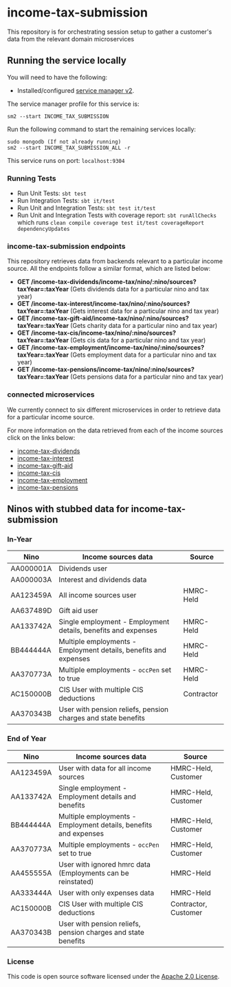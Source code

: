 
# income-tax-submission

This repository is for orchestrating session setup to gather a customer's data from the relevant domain microservices

## Running the service locally

You will need to have the following:

- Installed/configured [service manager v2](https://github.com/hmrc/sm2).

The service manager profile for this service is:

    sm2 --start INCOME_TAX_SUBMISSION

Run the following command to start the remaining services locally:

    sudo mongodb (If not already running)
    sm2 --start INCOME_TAX_SUBMISSION_ALL -r

This service runs on port:  `localhost:9304`

### Running Tests

- Run Unit Tests:  `sbt test`
- Run Integration Tests: `sbt it/test`
- Run Unit and Integration Tests: `sbt test it/test`
- Run Unit and Integration Tests with coverage report: `sbt runAllChecks`<br/>
  which runs `clean compile coverage test it/test coverageReport dependencyUpdates`

### income-tax-submission endpoints

This repository retrieves data from backends relevant to a particular income source. All the endpoints follow a similar format, which are listed below:

- **GET /income-tax-dividends/income-tax/nino/:nino/sources?taxYear=:taxYear** (Gets dividends data for a particular nino and tax year)
- **GET /income-tax-interest/income-tax/nino/:nino/sources?taxYear=:taxYear** (Gets interest data for a particular nino and tax year)
- **GET /income-tax-gift-aid/income-tax/nino/:nino/sources?taxYear=:taxYear** (Gets charity data for a particular nino and tax year)
- **GET /income-tax-cis/income-tax/nino/:nino/sources?taxYear=:taxYear** (Gets cis data for a particular nino and tax year)
- **GET /income-tax-employment/income-tax/nino/:nino/sources?taxYear=:taxYear** (Gets employment data for a particular nino and tax year)
- **GET /income-tax-pensions/income-tax/nino/:nino/sources?taxYear=:taxYear** (Gets pensions data for a particular nino and tax year)

### connected microservices

We currently connect to six different microservices in order to retrieve data for a particular income source.

For more information on the data retrieved from each of the income sources click on the links below:

- [income-tax-dividends](https://github.com/hmrc/income-tax-dividends/blob/main/README.md)
- [income-tax-interest](https://github.com/hmrc/income-tax-interest/blob/main/README.md)
- [income-tax-gift-aid](https://github.com/hmrc/income-tax-gift-aid/blob/main/README.md) 
- [income-tax-cis](https://github.com/hmrc/income-tax-cis/blob/main/README.md)
- [income-tax-employment](https://github.com/hmrc/income-tax-employment/blob/main/README.md)
- [income-tax-pensions](https://github.com/hmrc/income-tax-pensions/blob/main/README.md)

## Ninos with stubbed data for income-tax-submission

### In-Year

| Nino      | Income sources data                                             | Source     |
|-----------|-----------------------------------------------------------------|------------|
| AA000001A | Dividends user                                                  |            |
| AA000003A | Interest and dividends data                                     |            |
| AA123459A | All income sources user                                         | HMRC-Held  |
| AA637489D | Gift aid user                                                   |            |
| AA133742A | Single employment - Employment details, benefits and expenses    | HMRC-Held  |
| BB444444A | Multiple employments - Employment details, benefits and expenses | HMRC-Held  |
| AA370773A | Multiple employments - `occPen` set to true                     | HMRC-Held  |
| AC150000B | CIS User with multiple CIS deductions                           | Contractor |
| AA370343B | User with pension reliefs, pension charges and state benefits    |            |

### End of Year

| Nino      | Income sources data                                             | Source               |
|-----------|-----------------------------------------------------------------|----------------------|
| AA123459A | User with data for all income sources                           | HMRC-Held, Customer  |
| AA133742A | Single employment - Employment details and benefits              | HMRC-Held, Customer  |
| BB444444A | Multiple employments - Employment details, benefits and expenses | HMRC-Held, Customer  |
| AA370773A | Multiple employments - `occPen` set to true                     | HMRC-Held, Customer  |
| AA455555A | User with ignored hmrc data (Employments can be reinstated)     | HMRC-Held            |
| AA333444A | User with only expenses data                                    | HMRC-Held            |
| AC150000B | CIS User with multiple CIS deductions                           | Contractor, Customer |
| AA370343B | User with pension reliefs, pension charges and state benefits    |                      |


### License

This code is open source software licensed under the [Apache 2.0 License]("http://www.apache.org/licenses/LICENSE-2.0.html").

